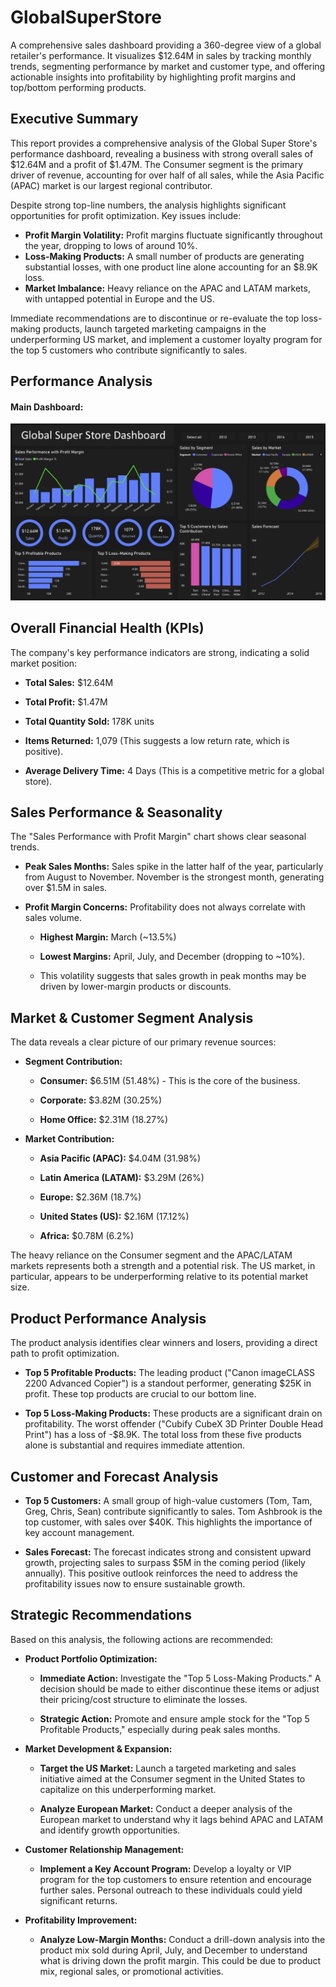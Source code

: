 # GlobalSuperStore
A comprehensive sales dashboard providing a 360-degree view of a global retailer's performance. It visualizes $12.64M in sales by tracking monthly trends, segmenting performance by market and customer type, and offering actionable insights into profitability by highlighting profit margins and top/bottom performing products.





## Executive Summary
This report provides a comprehensive analysis of the Global Super Store's performance dashboard, revealing a business with strong overall sales of $12.64M and a profit of $1.47M. The Consumer segment is the primary driver of revenue, accounting for over half of all sales, while the Asia Pacific (APAC) market is our largest regional contributor.

Despite strong top-line numbers, the analysis highlights significant opportunities for profit optimization. Key issues include:
  * **Profit Margin Volatility:** Profit margins fluctuate significantly throughout the year, dropping to lows of around 10%.
  * **Loss-Making Products:** A small number of products are generating substantial losses, with one product line alone accounting for an $8.9K loss.
  * **Market Imbalance:** Heavy reliance on the APAC and LATAM markets, with untapped potential in Europe and the US.

Immediate recommendations are to discontinue or re-evaluate the top loss-making products, launch targeted marketing campaigns in the underperforming US market, and implement a customer loyalty program for the top 5 customers who contribute significantly to sales.

## Performance Analysis
#### Main Dashboard:
![PowerBIPreview1](GSS_Dashboard.png)
## Overall Financial Health (KPIs)
The company's key performance indicators are strong, indicating a solid market position:

  * **Total Sales:** $12.64M
  
  * **Total Profit:** $1.47M
  
  * **Total Quantity Sold:** 178K units
  
  * **Items Returned:** 1,079 (This suggests a low return rate, which is positive).
  
  * **Average Delivery Time:** 4 Days (This is a competitive metric for a global store).

## Sales Performance & Seasonality
The "Sales Performance with Profit Margin" chart shows clear seasonal trends.

  * **Peak Sales Months:** Sales spike in the latter half of the year, particularly from August to November. November is the strongest month, generating over $1.5M in sales.

  * **Profit Margin Concerns:** Profitability does not always correlate with sales volume.
  
      * **Highest Margin:** March (~13.5%)
  
      * **Lowest Margins:** April, July, and December (dropping to ~10%).
  
      * This volatility suggests that sales growth in peak months may be driven by lower-margin products or discounts.

## Market & Customer Segment Analysis
The data reveals a clear picture of our primary revenue sources:

  * **Segment Contribution:**

      * **Consumer:** $6.51M (51.48%) - This is the core of the business.
  
      * **Corporate:** $3.82M (30.25%)
    
      * **Home Office:** $2.31M (18.27%)

  * **Market Contribution:**

      * **Asia Pacific (APAC):** $4.04M (31.98%)
      
      * **Latin America (LATAM):** $3.29M (26%)
      
      * **Europe:** $2.36M (18.7%)
      
      * **United States (US):** $2.16M (17.12%)
      
      * **Africa:** $0.78M (6.2%)

The heavy reliance on the Consumer segment and the APAC/LATAM markets represents both a strength and a potential risk. The US market, in particular, appears to be underperforming relative to its potential market size.

## Product Performance Analysis
The product analysis identifies clear winners and losers, providing a direct path to profit optimization.

  * **Top 5 Profitable Products:** The leading product ("Canon imageCLASS 2200 Advanced Copier") is a standout performer, generating $25K in profit. These top products are crucial to our bottom line.
  
  * **Top 5 Loss-Making Products:** These products are a significant drain on profitability. The worst offender ("Cubify CubeX 3D Printer Double Head Print") has a loss of -$8.9K. The total loss from these five products alone is substantial and requires immediate attention.

## Customer and Forecast Analysis
  * **Top 5 Customers:** A small group of high-value customers (Tom, Tam, Greg, Chris, Sean) contribute significantly to sales. Tom Ashbrook is the top customer, with sales over $40K. This highlights the importance of key account management.
  
  * **Sales Forecast:** The forecast indicates strong and consistent upward growth, projecting sales to surpass $5M in the coming period (likely annually). This positive outlook reinforces the need to address the profitability issues now to ensure sustainable growth.

## Strategic Recommendations
Based on this analysis, the following actions are recommended:

  * **Product Portfolio Optimization:**

      * **Immediate Action:** Investigate the "Top 5 Loss-Making Products." A decision should be made to either discontinue these items or adjust their pricing/cost structure to eliminate the losses.

      * **Strategic Action:** Promote and ensure ample stock for the "Top 5 Profitable Products," especially during peak sales months.

  * **Market Development & Expansion:**

      * **Target the US Market:** Launch a targeted marketing and sales initiative aimed at the Consumer segment in the United States to capitalize on this underperforming market.

      * **Analyze European Market:** Conduct a deeper analysis of the European market to understand why it lags behind APAC and LATAM and identify growth opportunities.

  * **Customer Relationship Management:**

      * **Implement a Key Account Program:** Develop a loyalty or VIP program for the top customers to ensure retention and encourage further sales. Personal outreach to these individuals could yield significant returns.

  * **Profitability Improvement:**

      * **Analyze Low-Margin Months:** Conduct a drill-down analysis into the product mix sold during April, July, and December to       understand what is driving down the profit margin. This could be due to product mix, regional sales, or promotional activities.




